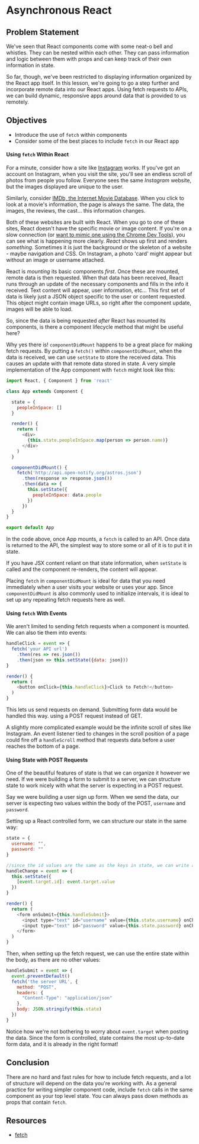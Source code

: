 # Asynchronous React

## Problem Statement

We've seen that React components come with some neat-o bell and whistles. They
can be nested within each other. They can pass information and logic between
them with props and can keep track of their own information in state.

So far, though, we've been restricted to displaying information organized by the
React app itself. In this lesson, we're going to go a step further and
incorporate remote data into our React apps. Using fetch requests to APIs, we
can build dynamic, responsive apps around data that is provided to us remotely.

## Objectives

- Introduce the use of `fetch` within components
- Consider some of the best places to include `fetch` in our React app

#### Using `fetch` Within React

For a minute, consider how a site like [Instagram][insta] works. If you've got
an account on Instagram, when you visit the site, you'll see an endless scroll
of photos from people you follow. Everyone sees the same _Instagram_ website,
but the images displayed are unique to the user.

Similarly, consider [IMDb, the Internet Movie Database][imdb]. When you click to
look at a movie's information, the page is always the same. The data, the
images, the reviews, the cast... this information changes.

Both of these websites are built with React. When you go to one of these sites,
React doesn't have the specific movie or image content. If you're on a slow
connection (or [want to mimic one using the Chrome Dev Tools][fake3g]), you can
see what is happening more clearly. _React_ shows up first and renders
_something_. Sometimes it is just the background or the skeleton of a website -
maybe navigation and CSS. On Instagram, a photo 'card' might appear but without
an image or username attached.

React is _mounting_ its basic components _first_. Once these are mounted, remote
data is then requested. When that data has been received, React runs through an
update of the necessary components and fills in the info it received. Text
content will appear, user information, etc... This first set of data is likely
just a JSON object specific to the user or content requested. This object might
contain image URLs, so right after the component update, images will be able
to load.

So, since the data is being requested _after_ React has mounted its components,
is there a component lifecycle method that might be useful here?

Why yes there is! `componentDidMount` happens to be a great place for making
fetch requests. By putting a `fetch()` within `componentDidMount`, when the data
is received, we can use `setState` to store the received data. This causes an
update with that remote data stored in state. A very simple implementation of
the App component with `fetch` might look like this:

```js
import React, { Component } from 'react'

class App extends Component {

  state = {
    peopleInSpace: []
  }

  render() {
    return (
      <div>
        {this.state.peopleInSpace.map(person => person.name)}
      </div>
    )
  }

  componentDidMount() {
    fetch('http://api.open-notify.org/astros.json')
      .then(response => response.json())
      .then(data => {
        this.setState({
          peopleInSpace: data.people
        })
      })
  }
}

export default App
```

In the code above, once App mounts, a `fetch` is called to an API. Once data is
returned to the API, the simplest way to store some or all of it is to put it in
state.

If you have JSX content reliant on that state information, when `setState` is
called and the component re-renders, the content will appear.

Placing `fetch` in `componentDidMount` is ideal for data that you need
immediately when a user visits your website or uses your app. Since
`componentDidMount` is also commonly used to initialize intervals, it is ideal
to set up any repeating fetch requests here as well.

#### Using `fetch` With Events

We aren't limited to sending fetch requests when a component is mounted. We can
also tie them into events:

```js
handleClick = event => {
  fetch('your API url')
    .then(res => res.json())
    .then(json => this.setState({data: json}))
}

render() {
  return (
    <button onClick={this.handleClick}>Click to Fetch!</button>
  )
}
```

This lets us send requests on demand. Submitting form data would be handled this
way. using a POST request instead of GET.

A slightly more complicated example would be the infinite scroll of sites like
Instagram. An event listener tied to changes in the scroll position of a page
could fire off a `handleScroll` method that requests data before a user reaches
the bottom of a page.

#### Using State with POST Requests

One of the beautiful features of state is that we can organize it however we
need. If we were building a form to submit to a server, we can structure state
to work nicely with what the server is expecting in a POST request.

Say we were building a user sign up form. When we send the data, our server is
expecting two values within the body of the POST, `username` and `password`.

Setting up a React controlled form, we can structure our state in the same way:

```js
state = {
  username: "",
  password: ""
}

//since the id values are the same as the keys in state, we can write an abstract setState here
handleChange = event => {
  this.setState({
    [event.target.id]: event.target.value
  })
}

render() {
  return (
    <form onSubmit={this.handleSubmit}>
      <input type="text" id="username" value={this.state.username} onChange={this.handleChange}/>
      <input type="text" id="password" value={this.state.password} onChange={this.handleChange}/>
    </form>
  )
}
```

Then, when setting up the fetch request, we can use the entire state within the
body, as there are no other values:

```js
handleSubmit = event => {
  event.preventDefault()
  fetch('the server URL', {
    method: "POST",
    headers: {
      "Content-Type": "application/json"
    },
    body: JSON.stringify(this.state)
  })
}
```

Notice how we're not bothering to worry about `event.target` when posting the
data. Since the form is controlled, state contains the most up-to-date form
data, and it is already in the right format!

## Conclusion

There are no hard and fast rules for how to include fetch requests, and a lot of
structure will depend on the data you're working with. As a general practice for
writing simpler component code, include `fetch` calls in the same component as
your top level state. You can always pass down methods as props that contain
`fetch`.

## Resources

- [fetch](https://developer.mozilla.org/en-US/docs/Web/API/Fetch_API/Using_Fetch)

[insta]: https://www.instagram.com/
[imdb]: https://www.imdb.com/
[fake3g]: https://developers.google.com/web/tools/chrome-devtools/network-performance/network-conditions

